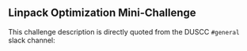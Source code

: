 ## Linpack Optimization Mini-Challenge

This challenge description is directly quoted from the DUSCC `#general` slack channel:



